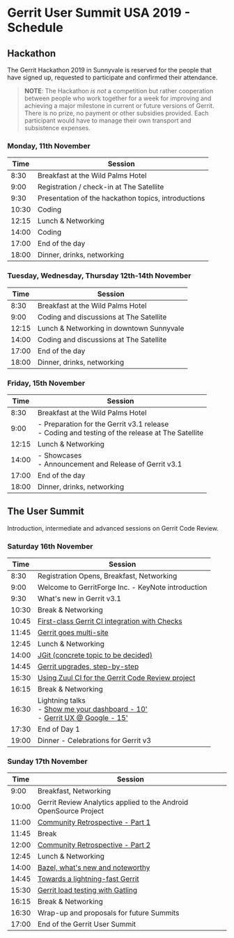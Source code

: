 # Gerrit User Summit USA 2019 - Schedule

## Hackathon

The Gerrit Hackathon 2019 in Sunnyvale is reserved for the people that have signed up,
requested to participate and confirmed their attendance.

> __NOTE__: The Hackathon *is not* a competition but rather cooperation between people
> who work together for a week for improving and achieving a major milestone in current
> or future versions of Gerrit. There is no prize, no payment or other subsidies provided.
> Each participant would have to manage their own transport and subsistence expenses.

### Monday, 11th November

| Time  | Session                                                 |
|-------|---------------------------------------------------------|
|  8:30 | Breakfast at the Wild Palms Hotel                       |
|  9:00 | Registration / check-in at The Satellite                |
|  9:30 | Presentation of the hackathon topics, introductions     |
| 10:30 | Coding                                                  |
| 12:15 | Lunch & Networking                                      |
| 14:00 | Coding                                                  |
| 17:00 | End of the day                                          |
| 18:00 | Dinner, drinks, networking                              |

### Tuesday, Wednesday, Thursday 12th-14th November

| Time  | Session                                                 |
|-------|---------------------------------------------------------|
|  8:30 | Breakfast at the Wild Palms Hotel                       |
|  9:00 | Coding and discussions at The Satellite                 |
| 12:15 | Lunch & Networking in downtown Sunnyvale                |
| 14:00 | Coding and discussions at The Satellite                 |
| 17:00 | End of the day                                          |
| 18:00 | Dinner, drinks, networking                              |

### Friday, 15th November

| Time  | Session                                                 |
|-------|---------------------------------------------------------|
|  8:30 | Breakfast at the Wild Palms Hotel                       |
|  9:00 | - Preparation for the Gerrit v3.1 release <br/>- Coding and testing of the release at The Satellite
| 12:15 | Lunch & Networking                                      |
| 14:00 | - Showcases <br/>- Announcement and Release of Gerrit v3.1
| 17:00 | End of the day                                          |
| 18:00 | Dinner, drinks, networking                              |

## The User Summit

Introduction, intermediate and advanced sessions on Gerrit Code Review.

### Saturday 16th November

| Time  | Session                                                                                      |
|-------|----------------------------------------------------------------------------------------------|
|  8:30 | Registration Opens, Breakfast, Networking                                                    |
|  9:00 | Welcome to GerritForge Inc. - KeyNote introduction                                           |
|  9:30 | What's new in Gerrit v3.1                                                                    |
| 10:30 | Break & Networking                                                                           |
| 10:45 | [First-class Gerrit CI integration with Checks](sessions/first-class-ci-integration.md)      |
| 11:45 | [Gerrit goes multi-site](sessions/gerrit-multi-site.md)                                      |
| 12:45 | Lunch & Networking                                                                           |
| 14:00 | [JGit (concrete topic to be decided)](sessions/jgit.md)
| 14:45 | [Gerrit upgrades, step-by-step](sessions/gerrit-upgrades-step-by-step.md)                    |
| 15:30 | [Using Zuul CI for the Gerrit Code Review project](sessions/zuul.md)                         |
| 16:15 | Break & Networking                                                                           |
| 16:30 | Lightning talks <br/>- [Show me your dashboard - 10'](lightning-talks/show-me-your-dashboards.md) <br/>- [Gerrit UX @ Google - 15'](lightning-talks/google-gerrit-ux.md)
| 17:30 | End of Day 1                                                                                 |
| 19:00 | Dinner - Celebrations for Gerrit v3                                                        |

### Sunday 17th November

| Time  | Session                                                                                      |
|-------|----------------------------------------------------------------------------------------------|
|  9:00 | Breakfast, Networking                                                                        |
| 10:00 | Gerrit Review Analytics applied to the Android OpenSource Project                            |
| 11:00 | [Community Retrospective - Part 1](sessions/community-retrospective.md)                      |
| 11:45 | Break                                                                                        |
| 12:00 | [Community Retrospective - Part 2](sessions/community-retrospective.md)                      |
| 12:45 | Lunch & Networking                                                                           |
| 14:00 | [Bazel, what's new and noteworthy](sessions/bazel-new-and-noteworthy.md)                     |
| 14:45 | [Towards a lightning-fast Gerrit](sessions/performance.md)
| 15:30 | [Gerrit load testing with Gatling](sessions/gerrit-load-testing.md)                          |
| 16:15 | Break & Networking                                                                           |
| 16:30 | Wrap-up and proposals for future Summits                                                     |
| 17:00 | End of the Gerrit User Summit                                                                |
